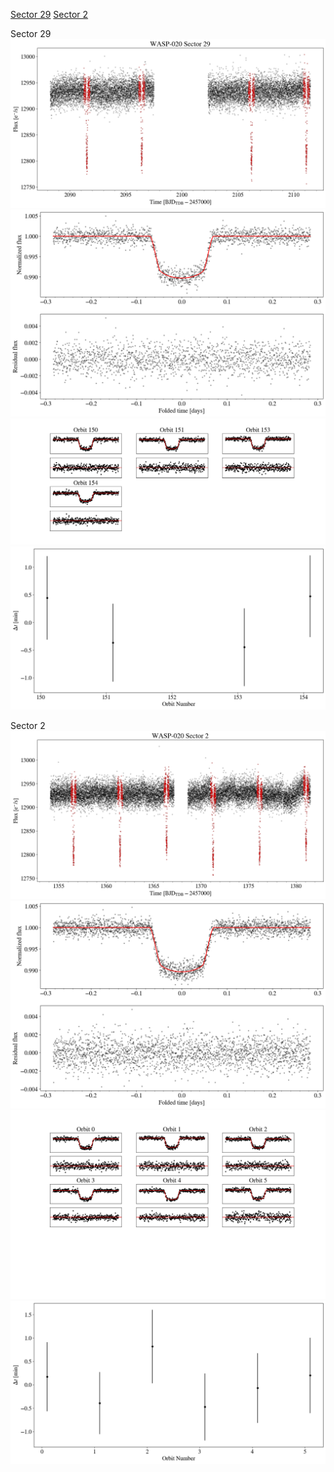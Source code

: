 [Sector 29](#sector29)
[Sector 2](#sector2)

<a name = "sector29"></a>
Sector 29
![alt text](/tt/WASP-020_Sector_29/WASP-020_Sector_29_a_TimeSeries.png)
![alt text](/tt/WASP-020_Sector_29/WASP-020_Sector_29_b_FoldedLightCurve.png)
![alt text](/tt/WASP-020_Sector_29/WASP-020_Sector_29_b_IndividualTransitsWithFit.png)
![alt text](/tt/WASP-020_Sector_29/WASP-020_Sector_29_c_TimingResiduals.png)

<a name = "sector2"></a>
Sector 2
![alt text](/tt/WASP-020_Sector_2/WASP-020_Sector_2_a_TimeSeries.png)
![alt text](/tt/WASP-020_Sector_2/WASP-020_Sector_2_b_FoldedLightCurve.png)
![alt text](/tt/WASP-020_Sector_2/WASP-020_Sector_2_b_IndividualTransitsWithFit.png)
![alt text](/tt/WASP-020_Sector_2/WASP-020_Sector_2_c_TimingResiduals.png)


